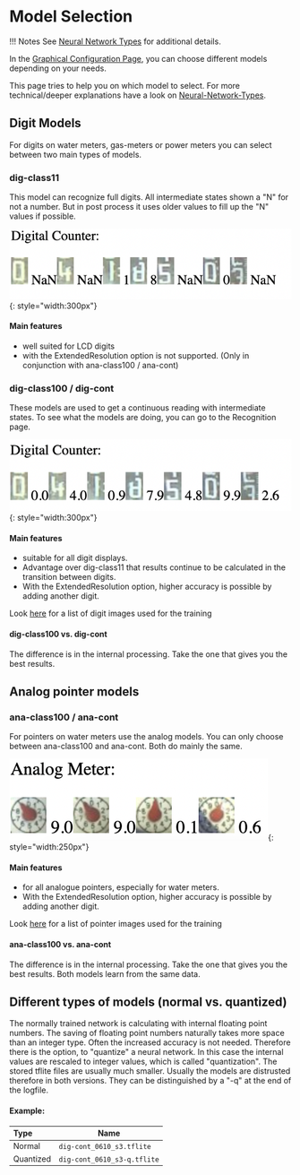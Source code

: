# Model Selection

!!! Notes
    See [Neural Network Types](../Neural-Network-Types) for additional details.

In the [Graphical Configuration Page](../Graphical-configuration), you can choose different models depending on your needs.

This page tries to help you on which model to select.
For more technical/deeper explanations have a look on [Neural-Network-Types](../Neural-Network-Types).

## Digit Models

For digits on water meters, gas-meters or power meters you can select between two main types of models.

### dig-class11

This model can recognize full digits. All intermediate states shown a "N" for not a number. But in post process it uses older values to fill up the "N" values if possible.

![](img/dig-class11.png){: style="width:300px"}

#### Main features

* well suited for LCD digits
* with the ExtendedResolution option is not supported. (Only in conjunction with ana-class100 / ana-cont)


### dig-class100 / dig-cont

These models are used to get a continuous reading with intermediate states. To see what the models are doing, you can go to the Recognition page.

![](img/dig-class100.png){: style="width:300px"}


#### Main features

* suitable for all digit displays.
* Advantage over dig-class11 that results continue to be calculated in the transition between digits.
* With the ExtendedResolution option, higher accuracy is possible by adding another digit.

Look [here](https://jomjol.github.io/neural-network-digital-counter-readout) for a list of digit images used for the training 

#### dig-class100 vs. dig-cont
The difference is in the internal processing. Take the one that gives you the best results.

## Analog pointer models

### ana-class100 / ana-cont

For pointers on water meters use the analog models. You can only choose between ana-class100 and ana-cont. Both do mainly the same.

![](img/ana-class100.png){: style="width:250px"}

#### Main features

* for all analogue pointers, especially for water meters.
* With the ExtendedResolution option, higher accuracy is possible by adding another digit.

Look [here](https://jomjol.github.io/neural-network-analog-needle-readout/) for a list of pointer images used for the training

#### ana-class100 vs. ana-cont
The difference is in the internal processing. Take the one that gives you the best results. Both models learn from the same data.



## Different types of models (normal vs. quantized)

The normally trained network is calculating with internal floating point numbers. The saving of floating point numbers naturally takes more space than an integer type. Often the increased accuracy is not needed. Therefore there is the option, to "quantize" a neural network. In this case the internal values are rescaled to integer values, which is called "quantization". The stored tflite files are usually much smaller.
Usually the models are distrusted therefore in both versions. They can be distinguished by a "-q" at the end of the logfile.

#### Example:

| Type      | Name                        |
| :-------- | --------------------------- |
| Normal    | `dig-cont_0610_s3.tflite`   |
| Quantized | `dig-cont_0610_s3-q.tflite` |
